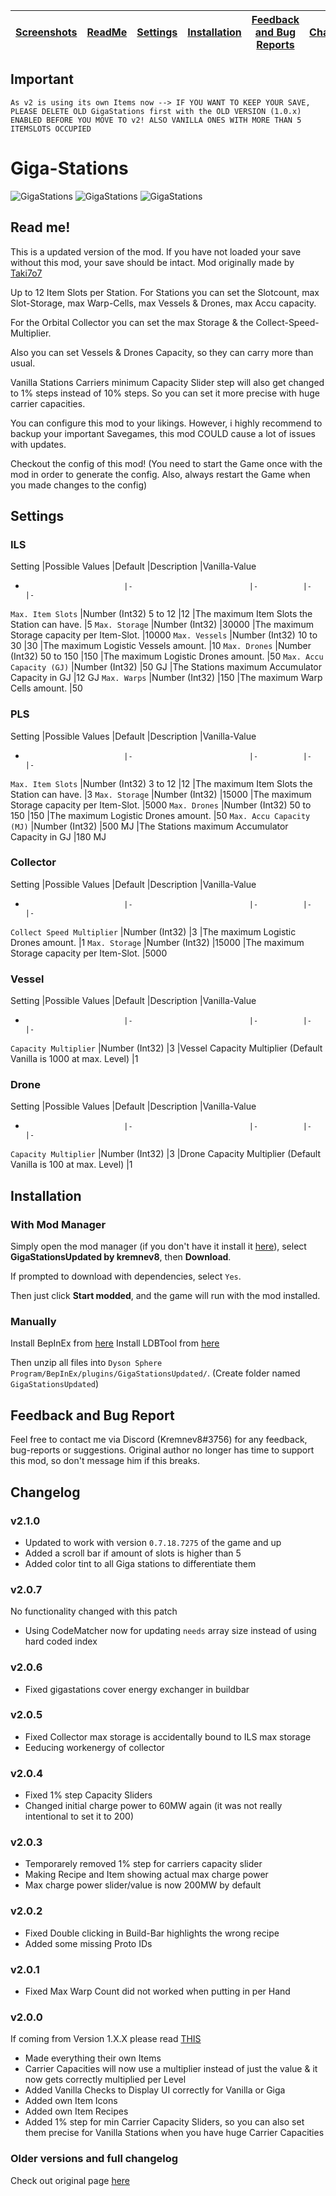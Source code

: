 | [Screenshots](#giga-stations) | [ReadMe](#read-me) | [Settings](#settings) | [Installation](#installation) | [Feedback and Bug Reports](#feedback-and-bug-report) | [Changelog](#changelog) |
|---|---|---|---|---|---|

## Important
`As v2 is using its own Items now --> IF YOU WANT TO KEEP YOUR SAVE, PLEASE DELETE OLD GigaStations first with the OLD VERSION (1.0.x) ENABLED BEFORE YOU MOVE TO v2! ALSO VANILLA ONES WITH MORE THAN 5 ITEMSLOTS OCCUPIED`

# Giga-Stations
![GigaStations](https://raw.githubusercontent.com/kremnev8/DSP-Mods/master/Mods/GigaStations/GigaStations.png)
![GigaStations](https://raw.githubusercontent.com/WaGi-Coding/gifs/main/recipes.png)
![GigaStations](https://raw.githubusercontent.com/WaGi-Coding/gifs/main/GS.gif)

## Read me!
This is a updated version of the mod. If you have not loaded your save without this mod, your save should be intact. Mod originally made by [Taki7o7](https://dsp.thunderstore.io/package/Taki7o7/)

Up to 12 Item Slots per Station.
For Stations you can set the Slotcount, max Slot-Storage, max Warp-Cells, max Vessels & Drones, max Accu capacity.

For the Orbital Collector you can set the max Storage & the Collect-Speed-Multiplier.

Also you can set Vessels & Drones Capacity, so they can carry more than usual.

Vanilla Stations Carriers minimum Capacity Slider step will also get changed to 1% steps instead of 10% steps. So you can set it more precise with huge carrier capacities.

You can configure this mod to your likings. However, i highly recommend to backup your important Savegames, this mod COULD cause a lot of issues with updates.

Checkout the config of this mod! (You need to start the Game once with the mod in order to generate the config. Also, always restart the Game when you made changes to the config)

## Settings
### ILS
Setting						|Possible Values			|Default    |Description													|Vanilla-Value
-							|-							|-          |-																|-
`Max. Item Slots`			|Number (Int32)	 5 to 12	|12			|The maximum Item Slots the Station can have.					|5
`Max. Storage`				|Number (Int32)				|30000		|The maximum Storage capacity per Item-Slot.					|10000
`Max. Vessels`				|Number (Int32) 10 to 30 	|30			|The maximum Logistic Vessels amount.							|10
`Max. Drones`				|Number (Int32) 50 to 150 	|150		|The maximum Logistic Drones amount.							|50
`Max. Accu Capacity (GJ)`	|Number (Int32)				|50 GJ		|The Stations maximum Accumulator Capacity in GJ				|12 GJ
`Max. Warps`				|Number (Int32)				|150		|The maximum Warp Cells amount.									|50

### PLS
Setting						|Possible Values			|Default    |Description													|Vanilla-Value
-							|-							|-          |-																|-
`Max. Item Slots`			|Number (Int32)	 3 to 12	|12			|The maximum Item Slots the Station can have.					|3
`Max. Storage`				|Number (Int32)				|15000		|The maximum Storage capacity per Item-Slot.					|5000
`Max. Drones`				|Number (Int32) 50 to 150 	|150		|The maximum Logistic Drones amount.							|50
`Max. Accu Capacity (MJ)`	|Number (Int32)				|500 MJ		|The Stations maximum Accumulator Capacity in GJ				|180 MJ

### Collector
Setting						|Possible Values			|Default    |Description													|Vanilla-Value
-							|-							|-          |-																|-
`Collect Speed Multiplier`	|Number (Int32)			 	|3			|The maximum Logistic Drones amount.							|1
`Max. Storage`				|Number (Int32)				|15000		|The maximum Storage capacity per Item-Slot.					|5000

### Vessel
Setting						|Possible Values			|Default    |Description															|Vanilla-Value
-							|-							|-          |-																		|-
`Capacity Multiplier`		|Number (Int32)			 	|3			|Vessel Capacity Multiplier (Default Vanilla is 1000 at max. Level)		|1

### Drone
Setting						|Possible Values			|Default    |Description															|Vanilla-Value
-							|-							|-          |-																		|-
`Capacity Multiplier`		|Number (Int32)			 	|3			|Drone Capacity Multiplier (Default Vanilla is 100 at max. Level)		|1

## Installation
### With Mod Manager

Simply open the mod manager (if you don't have it install it [here](https://dsp.thunderstore.io/package/ebkr/r2modman/)), select **GigaStationsUpdated by kremnev8**, then **Download**.

If prompted to download with dependencies, select `Yes`.

Then just click **Start modded**, and the game will run with the mod installed.

### Manually
Install BepInEx from [here](https://dsp.thunderstore.io/package/xiaoye97/BepInEx/)
Install LDBTool from [here](https://dsp.thunderstore.io/package/xiaoye97/LDBTool/)

Then unzip all files into `Dyson Sphere Program/BepInEx/plugins/GigaStationsUpdated/`. (Create folder named `GigaStationsUpdated`)

## Feedback and Bug Report
Feel free to contact me via Discord (Kremnev8#3756) for any feedback, bug-reports or suggestions.
Original author no longer has time to support this mod, so don't message him if this breaks.

## Changelog
### v2.1.0
- Updated to work with version `0.7.18.7275` of the game and up
- Added a scroll bar if amount of slots is higher than 5
- Added color tint to all Giga stations to differentiate them
### v2.0.7
No functionality changed with this patch
- Using CodeMatcher now for updating `needs` array size instead of using hard coded index
### v2.0.6
- Fixed gigastations cover energy exchanger in buildbar
### v2.0.5
- Fixed Collector max storage is accidentally bound to ILS max storage
- Eeducing workenergy of collector
### v2.0.4
- Fixed 1% step Capacity Sliders
- Changed initial charge power to 60MW again (it was not really intentional to set it to 200)
### v2.0.3
- Temporarely removed 1% step for carriers capacity slider
- Making Recipe and Item showing actual max charge power
- Max charge power slider/value is now 200MW by default
### v2.0.2
- Fixed Double clicking in Build-Bar highlights the wrong recipe
- Added some missing Proto IDs
### v2.0.1
- Fixed Max Warp Count did not worked when putting in per Hand
### v2.0.0
If coming from Version 1.X.X please read [THIS](#important)
- Made everything their own Items
- Carrier Capacities will now use a multiplier instead of just the value & it now gets correctly multiplied per Level
- Added Vanilla Checks to Display UI correctly for Vanilla or Giga
- Added own Item Icons
- Added own Item Recipes
- Added 1% step for min Carrier Capacity Sliders, so you can also set them precise for Vanilla Stations when you have huge Carrier Capacities
 
 ### Older versions and full changelog
 Check out original page [here](https://dsp.thunderstore.io/package/Taki7o7/GigaStations_v2/#giga-stations-v2)